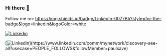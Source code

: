 ### Hi there 👋

<!--
**psave/psave** is a ✨ _special_ ✨ repository because its `README.md` (this file) appears on your GitHub profile.

Here are some ideas to get you started:

- 🔭 I’m currently working on ...
- 🌱 I’m currently learning ...
- 👯 I’m looking to collaborate on ...
- 🤔 I’m looking for help with ...
- 💬 Ask me about ...
- 📫 How to reach me: ...
- 😄 Pronouns: ...
- ⚡ Fun fact: ...
-->


Follow me on:
https://img.shields.io/badge/LinkedIn-0077B5?style=for-the-badge&logo=linkedin&logoColor=white

[![Linkedin](https://i.stack.imgur.com/gVE0j.png)](https://www.linkedin.com/comm/mynetwork/discovery-see-all?usecase=PEOPLE_FOLLOWS&followMember=paulsave)

[![Linkedin]([https://i.stack.imgur.com/gVE0j.png](https://img.shields.io/badge/LinkedIn-0077B5?style=for-the-badge&logo=linkedin&logoColor=white))](https://www.linkedin.com/comm/mynetwork/discovery-see-all?usecase=PEOPLE_FOLLOWS&followMember=paulsave)
